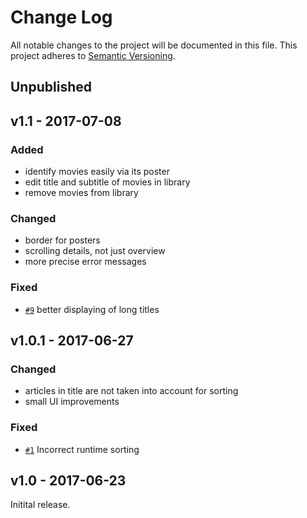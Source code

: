 # Change Log

All notable changes to the project will be documented in this file.
This project adheres to [Semantic Versioning](http://semver.org/).

## Unpublished


## v1.1 - 2017-07-08

### Added
-   identify movies easily via its poster
-   edit title and subtitle of movies in library
-   remove movies from library

### Changed
-   border for posters
-   scrolling details, not just overview
-   more precise error messages

### Fixed
-   [`#9`][] better displaying of long titles

[`#9`]: https://github.com/bauer-martin/cinema-ios/issues/9

## v1.0.1 - 2017-06-27

### Changed
-   articles in title are not taken into account for sorting
-   small UI improvements

### Fixed
-   [`#1`][] Incorrect runtime sorting

[`#1`]: https://github.com/bauer-martin/cinema-ios/issues/1


## v1.0 - 2017-06-23

Initital release.
